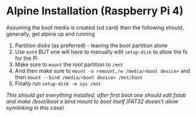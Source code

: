 Alpine Installation (Raspberry Pi 4)
===

Assuming the boot media is created (sd card) then the following should,
generally, get alpine up and running

1. Partition disks (as preferred) - leaving the boot partition alone
2. Use `ext4` BUT one will have to manually edit `setup-disk` to allow the fs for the Pi
3. Make sure to `mount` the root partition to `/mnt`
4. And then make sure to `mount -o remount,rw /media/<boot device>` and then `mount --bind /media/<boot device> /mnt/boot`
5. Finally run `setup-disk -m sys /mnt`

_This should get everything installed, after first boot one should edit fstab and
make /boot/boot a bind mount to boot itself (FAT32 doesn't allow symlinking in this case)_
